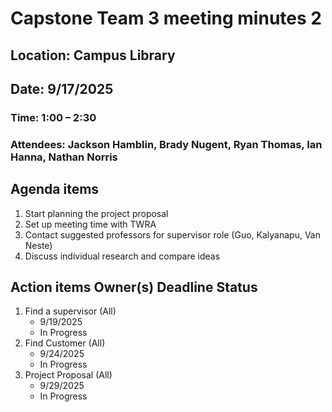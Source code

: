 
# Capstone Team 3 meeting minutes 2
## Location:	Campus Library
## Date:	9/17/2025
### Time:	1:00 – 2:30
### Attendees:	Jackson Hamblin, Brady Nugent, Ryan Thomas, Ian Hanna, Nathan Norris
## Agenda items
1.	Start planning the project proposal
2.	Set up meeting time with TWRA
3.	Contact suggested professors for supervisor role (Guo, Kalyanapu, Van Neste)
4.	Discuss individual research and compare ideas
## Action items	Owner(s)	Deadline	Status
1. Find a supervisor (All)
   - 9/19/2025
   - In Progress
2. Find Customer	(All)
   - 9/24/2025
   - In Progress
3. Project Proposal	(All)
   - 9/29/2025
   - In Progress
